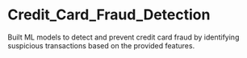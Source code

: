 # Credit_Card_Fraud_Detection
Built ML models to detect and prevent credit card fraud by identifying suspicious transactions based on the provided features.
